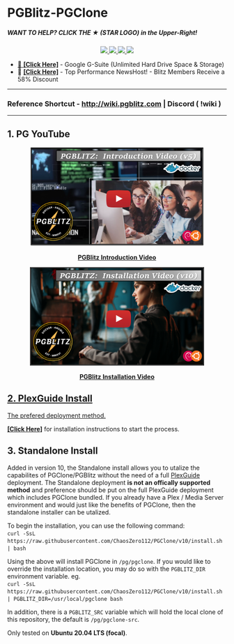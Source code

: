 # PGBlitz-PGClone
  
##### WANT TO HELP? CLICK THE ★ (STAR LOGO) in the Upper-Right!

<p align="center">
  <a href="https://pgblitz.com/forums" target="_blank" /a><img src="https://pgblitz.com/wikipics/logo-forums.png" width="160"/>  
  <a href="https://github.com/PGBlitz/PGBlitz.com/wiki" target="_blank" /a><img src="https://pgblitz.com/wikipics/logo-wiki.png" width="160"/>
  <a href="https://pgblitz.com/threads/plexguide-install-instructions.243/" target="_blank" /a><img src="https://pgblitz.com/wikipics/logo-pg-install.png" width="160"/>  
  <a href="https://pgblitz.com/account/upgrades" target="_blank" /a><img src="https://pgblitz.com/wikipics/logo-donate.png" width="160"/>
</p>
  
* 📂 [**[Click Here]**](https://goo.gl/7NR3Da) - Google G-Suite (Unlimited Hard Drive Space & Storage)
* 📂 [**[Click Here]**](https://controlpanel.newshosting.com/signup/index.php?promo=partners&a_aid=5a65169240efd&a_bid=5ecfe99b) - Top Performance NewsHost! - Blitz Members Receive a 58% Discount
  
----

### **Reference Shortcut -** <http://wiki.pgblitz.com> | Discord ( !wiki )

----

## 1. PG YouTube

<p align="center"><kbd><a href="https://youtu.be/joqL_zjl0pE" /a><img src="https://github.com/PGBlitz/Assets/blob/master/ycovers/mainintro.png" width="400"></kbd></p>
<p align="center"><b>PGBlitz Introduction Video</b></p>

<p align="center"><kbd><a href="https://youtu.be/8lotdbpsrUE" /a><img src="https://github.com/PGBlitz/Assets/blob/master/ycovers/introv10.png" width="400"></kbd></p>
<p align="center"><b>PGBlitz Installation Video</b></p>
  
## 2. PlexGuide Install
  
The prefered deployment method.  
  
[**[Click Here]**](https://pgblitz.com/threads/plexguide-install-instructions.243/) for installation instructions to start the process.

## 3. Standalone Install

Added in version 10, the Standalone install allows you to utalize the capabilites of PGClone/PGBlitz without the need of a full [PlexGuide](https://plexguide.com) deployment. The Standalone deployment **is not an offically supported method** and preference should be put on the full PlexGuide deployment which includes PGClone bundled. If you already have a Plex / Media Server environment and would just like the benefits of PGClone, then the standalone installer can be utalized.
  
To begin the installation, you can use the following command:  
`curl -SsL https://raw.githubusercontent.com/ChaosZero112/PGClone/v10/install.sh | bash`  
  
Using the above will install PGClone in `/pg/pgclone`. If you would like to override the installation location, you may do so with the `PGBLITZ_DIR` environment variable. eg.  
``curl -SsL https://raw.githubusercontent.com/ChaosZero112/PGClone/v10/install.sh | PGBLITZ_DIR=/usr/local/pgclone bash``  
  
In addition, there is a `PGBLITZ_SRC` variable which will hold the local clone of this repository, the default is `/pg/pgclone-src`.  
  
Only tested on **Ubuntu 20.04 LTS (focal)**.
